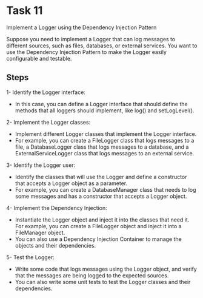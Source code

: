 # Task 11

Implement a Logger using the Dependency Injection Pattern

Suppose you need to implement a Logger that can log messages to different sources, such as files, databases, or external services. You want to use the Dependency Injection Pattern to make the Logger easily configurable and testable.


## Steps

1- Identify the Logger interface:

* In this case, you can define a Logger interface that should define the methods that all loggers should implement, like log() and setLogLevel().

2- Implement the Logger classes:

* Implement different Logger classes that implement the Logger interface. 
* For example, you can create a FileLogger class that logs messages to a file, a DatabaseLogger class that logs messages to a database, and a ExternalServiceLogger class that logs messages to an external service.

3- Identify the Logger user:

* Identify the classes that will use the Logger and define a constructor that accepts a Logger object as a parameter. 
* For example, you can create a DatabaseManager class that needs to log some messages and has a constructor that accepts a Logger object.

4- Implement the Dependency Injection:

* Instantiate the Logger object and inject it into the classes that need it. For example, you can create a FileLogger object and inject it into a FileManager object. 
* You can also use a Dependency Injection Container to manage the objects and their dependencies.

5- Test the Logger: 
* Write some code that logs messages using the Logger object, and verify that the messages are being logged to the expected sources. 
* You can also write some unit tests to test the Logger classes and their dependencies.
